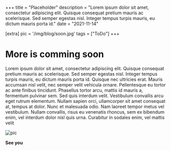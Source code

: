 +++
title = "Placeholder"
description = "Lorem ipsum dolor sit amet, consectetur adipiscing elit. Quisque consequat pretium mauris ac scelerisque. Sed semper egestas nisl. Integer tempus turpis mauris, eu dictum mauris porta id."
date = "2021-11-14"

[extra]
pic = '/img/blog/soon.jpg'
tags = ["ToDo"]
+++

# More is comming soon

Lorem ipsum dolor sit amet, consectetur adipiscing elit. Quisque consequat pretium mauris ac scelerisque. Sed semper egestas nisl. Integer tempus turpis mauris, eu dictum mauris porta id. Quisque nec ultricies erat. Mauris accumsan nisl velit, nec semper velit vehicula ornare. Pellentesque eu tortor ac ante finibus tincidunt. Phasellus tortor arcu, mattis id mauris a, fermentum pulvinar sem. Sed quis interdum velit. Vestibulum convallis arcu eget rutrum elementum. Nullam sapien orci, ullamcorper sit amet consequat at, tempus at dolor. Nunc et malesuada odio. Nam laoreet tempor metus vel vestibulum. Nullam convallis, risus eu venenatis rhoncus, sem ex bibendum enim, vel interdum dolor nisl quis urna. Curabitur in sodales enim, vel mattis velit

![pic](/img/blog/soon.jpg)

**See you**
